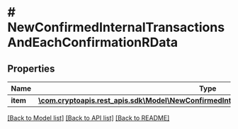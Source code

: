 # # NewConfirmedInternalTransactionsAndEachConfirmationRData

## Properties

Name | Type | Description | Notes
------------ | ------------- | ------------- | -------------
**item** | [**\com.cryptoapis.rest_apis.sdk\Model\NewConfirmedInternalTransactionsAndEachConfirmationRI**](NewConfirmedInternalTransactionsAndEachConfirmationRI.md) |  |

[[Back to Model list]](../../README.md#models) [[Back to API list]](../../README.md#endpoints) [[Back to README]](../../README.md)
